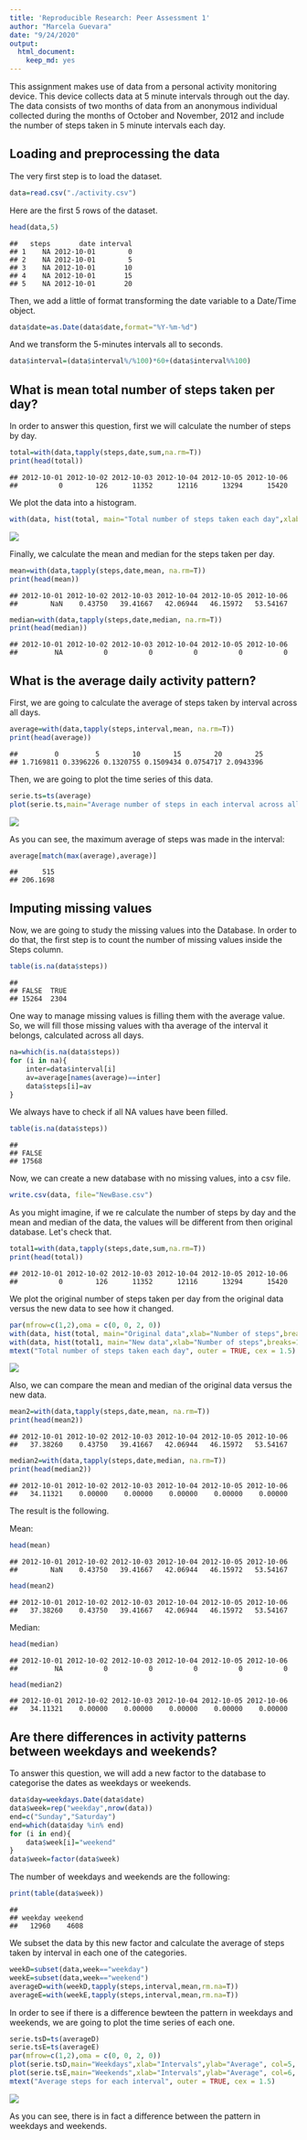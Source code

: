 ```yaml
---
title: 'Reproducible Research: Peer Assessment 1'
author: "Marcela Guevara"
date: "9/24/2020"
output:
  html_document:
    keep_md: yes
---
```





This assignment makes use of data from a personal activity monitoring device. This device collects data at 5 minute intervals through out the day. The data consists of two months of data from an anonymous individual collected during the months of October and November, 2012 and include the number of steps taken in 5 minute intervals each day.


## Loading and preprocessing the data

The very first step is to load the dataset.

```r
data=read.csv("./activity.csv")
```

Here are the first 5 rows of the dataset.

```r
head(data,5)
```

```
##   steps       date interval
## 1    NA 2012-10-01        0
## 2    NA 2012-10-01        5
## 3    NA 2012-10-01       10
## 4    NA 2012-10-01       15
## 5    NA 2012-10-01       20
```

Then, we add a little of format transforming the date variable to a Date/Time object.

```r
data$date=as.Date(data$date,format="%Y-%m-%d")
```

And we transform the 5-minutes intervals all to seconds.

```r
data$interval=(data$interval%/%100)*60+(data$interval%%100)
```


## What is mean total number of steps taken per day?

In order to answer this question, first we will calculate the number of steps by day.

```r
total=with(data,tapply(steps,date,sum,na.rm=T))
print(head(total))
```

```
## 2012-10-01 2012-10-02 2012-10-03 2012-10-04 2012-10-05 2012-10-06 
##          0        126      11352      12116      13294      15420
```

We plot the data into a histogram.

```r
with(data, hist(total, main="Total number of steps taken each day",xlab="Number of steps",breaks=10, col=2))
```

![](figure/unnamed-chunk-6-1.png)<!-- -->

Finally, we calculate the mean and median for the steps taken per day.

```r
mean=with(data,tapply(steps,date,mean, na.rm=T))
print(head(mean))
```

```
## 2012-10-01 2012-10-02 2012-10-03 2012-10-04 2012-10-05 2012-10-06 
##        NaN    0.43750   39.41667   42.06944   46.15972   53.54167
```

```r
median=with(data,tapply(steps,date,median, na.rm=T))
print(head(median))
```

```
## 2012-10-01 2012-10-02 2012-10-03 2012-10-04 2012-10-05 2012-10-06 
##         NA          0          0          0          0          0
```


## What is the average daily activity pattern?

First, we are going to calculate the average of steps taken by interval across all days.

```r
average=with(data,tapply(steps,interval,mean, na.rm=T))
print(head(average))
```

```
##         0         5        10        15        20        25 
## 1.7169811 0.3396226 0.1320755 0.1509434 0.0754717 2.0943396
```

Then, we are going to plot the time series of this data.

```r
serie.ts=ts(average)
plot(serie.ts,main="Average number of steps in each interval across all days",xlab="Number of interval",ylab="Average", col=3, lwd=2)
```

![](figure/unnamed-chunk-9-1.png)<!-- -->

As you can see, the maximum average of steps was made in the interval:

```r
average[match(max(average),average)]
```

```
##      515 
## 206.1698
```


## Imputing missing values

Now, we are going to study the missing values into the Database. In order to do that, the first step is to count the number of missing values inside the Steps column.

```r
table(is.na(data$steps))
```

```
## 
## FALSE  TRUE 
## 15264  2304
```

One way to manage missing values is filling them with the average value. So, we will fill those missing values with tha average of the interval it belongs, calculated across all days.

```r
na=which(is.na(data$steps))
for (i in na){
    inter=data$interval[i]
    av=average[names(average)==inter]
    data$steps[i]=av
}
```

We always have to check if all NA values have been filled.

```r
table(is.na(data$steps))
```

```
## 
## FALSE 
## 17568
```

Now, we can create a new database with no missing values, into a csv file.

```r
write.csv(data, file="NewBase.csv")
```

As you might imagine, if we re calculate the number of steps by day and the mean and median of the data, the values will be different from then original database. Let's check that.

```r
total1=with(data,tapply(steps,date,sum,na.rm=T))
print(head(total))
```

```
## 2012-10-01 2012-10-02 2012-10-03 2012-10-04 2012-10-05 2012-10-06 
##          0        126      11352      12116      13294      15420
```

We plot the original number of steps taken per day from the original data versus the new data to see how it changed.

```r
par(mfrow=c(1,2),oma = c(0, 0, 2, 0))
with(data, hist(total, main="Original data",xlab="Number of steps",breaks=10, col=2))
with(data, hist(total1, main="New data",xlab="Number of steps",breaks=10, col=4))
mtext("Total number of steps taken each day", outer = TRUE, cex = 1.5)
```

![](figure/unnamed-chunk-16-1.png)<!-- -->

Also, we can compare the mean and median of the original data versus the new data.

```r
mean2=with(data,tapply(steps,date,mean, na.rm=T))
print(head(mean2))
```

```
## 2012-10-01 2012-10-02 2012-10-03 2012-10-04 2012-10-05 2012-10-06 
##   37.38260    0.43750   39.41667   42.06944   46.15972   53.54167
```

```r
median2=with(data,tapply(steps,date,median, na.rm=T))
print(head(median2))
```

```
## 2012-10-01 2012-10-02 2012-10-03 2012-10-04 2012-10-05 2012-10-06 
##   34.11321    0.00000    0.00000    0.00000    0.00000    0.00000
```

The result is the following.

Mean:


```r
head(mean)
```

```
## 2012-10-01 2012-10-02 2012-10-03 2012-10-04 2012-10-05 2012-10-06 
##        NaN    0.43750   39.41667   42.06944   46.15972   53.54167
```

```r
head(mean2)
```

```
## 2012-10-01 2012-10-02 2012-10-03 2012-10-04 2012-10-05 2012-10-06 
##   37.38260    0.43750   39.41667   42.06944   46.15972   53.54167
```

Median:


```r
head(median)
```

```
## 2012-10-01 2012-10-02 2012-10-03 2012-10-04 2012-10-05 2012-10-06 
##         NA          0          0          0          0          0
```

```r
head(median2)
```

```
## 2012-10-01 2012-10-02 2012-10-03 2012-10-04 2012-10-05 2012-10-06 
##   34.11321    0.00000    0.00000    0.00000    0.00000    0.00000
```


## Are there differences in activity patterns between weekdays and weekends?

To answer this question, we will add a new factor to the database to categorise the dates as weekdays or weekends.

```r
data$day=weekdays.Date(data$date)
data$week=rep("weekday",nrow(data))
end=c("Sunday","Saturday")
end=which(data$day %in% end)
for (i in end){
    data$week[i]="weekend"
}
data$week=factor(data$week)
```

The number of weekdays and weekends are the following:

```r
print(table(data$week))
```

```
## 
## weekday weekend 
##   12960    4608
```

We subset the data by this new factor and calculate the average of steps taken by interval in each one of the categories.

```r
weekD=subset(data,week=="weekday")
weekE=subset(data,week=="weekend")
averageD=with(weekD,tapply(steps,interval,mean,rm.na=T))
averageE=with(weekE,tapply(steps,interval,mean,rm.na=T))
```

In order to see if there is a difference bewteen the pattern in weekdays and weekends, we are going to plot the time series of each one.

```r
serie.tsD=ts(averageD)
serie.tsE=ts(averageE)
par(mfrow=c(1,2),oma = c(0, 0, 2, 0))
plot(serie.tsD,main="Weekdays",xlab="Intervals",ylab="Average", col=5, lwd=1.5, xlim=range(pretty(c(0,288))))
plot(serie.tsE,main="Weekends",xlab="Intervals",ylab="Average", col=6, lwd=1.5, xlim=range(pretty(c(0,288))))
mtext("Average steps for each interval", outer = TRUE, cex = 1.5)
```

![](figure/unnamed-chunk-23-1.png)<!-- -->

As you can see, there is in fact a difference between the pattern in weekdays and weekends.
